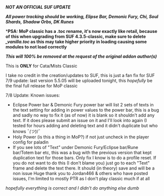 ***NOT AN OFFICIAL SUF UPDATE***

***All power tracking should be working, Elipse Bar, Demonic Fury, Chi, Soul Shards, Shadow Orbs, DK Runes***

***PSA: MoP classic has a .toc rename, it's now exactly like retail, because of this when upgrading from SUF 4.3.5-classic, make sure to delete *_vanilla.toc* as this may take higher priority in loading causing some modules to not load correctly**

***This will 100% be removed at the request of the original addon author(s)***

This is **ONLY** for Cata/Mists Classic

I take no credit in the creation/updates to SUF, this is just a fan fix for SUF
7/9 update: last version 5.5.05 will be uploaded tonight, this *hopefully* be the final full release for MoP classic

7/8 Update:
Known issues:

- Eclipse Power bar & Demonic Fury power bar will list 2 sets of texts in the text setting for adding in power values to the power bar, this is a bug and sadly no way to fix it (as of now) it is blank so it shouldn't add any text. If it does please submit an issue on it and I'll look into again (I tested for hours adding and deleting text and it didn't duplicate but who knows ¯_(ツ)_/¯
- Holy Power (is this a thing in MoP?) if not just uncheck in the player config for paladin
- If you see lots of "Text" under Demonic Fury/Eclipse bar/Rune bar/Totem bar etc, this was a bug with the previous version that kept duplication text for those bars. Only fix I know is to do a profile reset. If you do not want to do this (I don't blame you) just go to each "Text" frame and delete the text there. It should (in theory) save and will be a non issue
Huge thank you to Jordan466 & others who have posted issues, I'm limited to mostly PTR as I don't play classic much if at all

*hopefully everything is correct and I didn't do anything else dumb*
